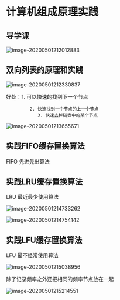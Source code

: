 #  计算机组成原理实践

## 导学课

![image-20200501212012883](C:\Users\lenovo\AppData\Roaming\Typora\typora-user-images\image-20200501212012883.png)

## 双向列表的原理和实践

![image-20200501212330837](C:\Users\lenovo\AppData\Roaming\Typora\typora-user-images\image-20200501212330837.png)

  好处：1. 可以快速的找到下一个节点

             2. 快速找到一个节点的上一个节点
                3. 快速去掉链表中的某个节点  

![image-20200501213655671](C:\Users\lenovo\AppData\Roaming\Typora\typora-user-images\image-20200501213655671.png)

## 实践FIFO缓存置换算法

  FIFO 先进先出算法

## 实践LRU缓存置换算法

LRU 最近最少使用算法

![image-20200501214733262](C:\Users\lenovo\AppData\Roaming\Typora\typora-user-images\image-20200501214733262.png)

![image-20200501214754142](C:\Users\lenovo\AppData\Roaming\Typora\typora-user-images\image-20200501214754142.png)

## 实践LFU缓存置换算法

LFU 最不经常使用算法

![image-20200501215038956](C:\Users\lenovo\AppData\Roaming\Typora\typora-user-images\image-20200501215038956.png)

除了记录频率之外还把相同的频率节点放在一起

![image-20200501215214551](C:\Users\lenovo\AppData\Roaming\Typora\typora-user-images\image-20200501215214551.png)